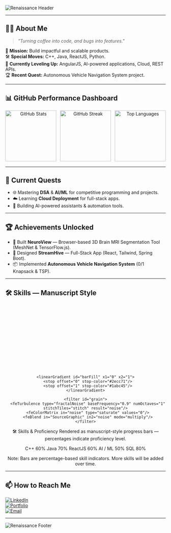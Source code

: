 <!-- 🏛 Renaissance Italian Header -->
![Renaissance Header](https://capsule-render.vercel.app/api?type=rect&height=200&color=0:f3e9d2,100:d8c297&text=Soumith%20Kumar%20Arja&fontAlign=50&fontAlignY=50&fontColor=4b2e05&fontSize=48&stroke=6e4b1f&strokeWidth=2&font=Great%20Vibes)

---

## 🧑‍🚀 About Me
> _"Turning coffee into code, and bugs into features."_  

🎯 **Mission:** Build impactful and scalable products.  
🛠 **Special Moves:** C++, Java, ReactJS, Python.  
🌱 **Currently Leveling Up:** AngularJS, AI-powered applications, Cloud, REST APIs.  
🏆 **Recent Quest:** Autonomous Vehicle Navigation System project.  

---

## 📊 GitHub Performance Dashboard

<div align="center">

<img src="https://github-readme-stats.vercel.app/api?username=SoumithKumar27&show_icons=true&theme=radical&hide_border=true" alt="GitHub Stats" height="160px" />
&nbsp;
<img src="https://github-readme-streak-stats.herokuapp.com?user=SoumithKumar27&theme=radical&hide_border=true" alt="GitHub Streak" height="160px" />
&nbsp;
<img src="https://github-readme-stats.vercel.app/api/top-langs/?username=SoumithKumar27&layout=compact&theme=radical&hide_border=true" alt="Top Languages" height="160px" />

</div>

---

## 🚀 Current Quests
- 🌐 Mastering **DSA** & **AI/ML** for competitive programming and projects.  
- ☁️ Learning **Cloud Deployment** for full-stack apps.  
- 🤖 Building AI-powered assistants & automation tools.

---

## 🏆 Achievements Unlocked
- 🎯 Built **NeuroView** — Browser-based 3D Brain MRI Segmentation Tool (MeshNet & TensorFlow.js).  
- 🚀 Designed **StreamHive** — Full-Stack App (React, Tailwind, Spring Boot).  
- 📦 Implemented **Autonomous Vehicle Navigation System** (0/1 Knapsack & TSP).

---

## 🛠 Skills — Manuscript Style

<!-- Inline SVG - parchment background with medieval-styled progress bars -->
<div align="center">

<svg xmlns="http://www.w3.org/2000/svg" width="880" height="360" viewBox="0 0 880 360" style="background:transparent;">
  <!-- Parchment panel -->
  <defs>
    <linearGradient id="parch" x1="0" x2="1">
      <stop offset="0" stop-color="#f3e9d2"/>
      <stop offset="0.6" stop-color="#ecdcbc"/>
      <stop offset="1" stop-color="#d8c297"/>
    </linearGradient>

    <linearGradient id="barFill" x1="0" x2="1">
      <stop offset="0" stop-color="#2ecc71"/>
      <stop offset="1" stop-color="#1abc45"/>
    </linearGradient>

    <filter id="grain">
      <feTurbulence type="fractalNoise" baseFrequency="0.9" numOctaves="1" stitchTiles="stitch" result="noise"/>
      <feColorMatrix in="noise" type="saturate" values="0"/>
      <feBlend in="SourceGraphic" in2="noise" mode="multiply"/>
    </filter>
  </defs>

  <!-- outer parchment -->
  <rect x="8" y="8" width="864" height="344" rx="12" ry="12" fill="url(#parch)" stroke="#c9b79f" stroke-width="2"/>
  <!-- light vignette for depth -->
  <rect x="8" y="8" width="864" height="344" rx="12" ry="12" fill="rgba(0,0,0,0.04)"/>

  <!-- Title inside parchment -->
  <text x="44" y="46" font-family="Georgia, 'Times New Roman', serif" font-size="22" fill="#4b2e05" font-weight="700">🛠 Skills & Proficiency</text>
  <text x="44" y="72" font-family="Georgia, 'Times New Roman', serif" font-size="12" fill="#553918">Rendered as manuscript-style progress bars — percentages indicate proficiency level.</text>

  <!-- Decorative flourish (left) -->
  <g transform="translate(28,100)">
    <path d="M0 60 C12 20 40 8 58 18 C70 26 80 36 88 40" stroke="#7a5c2e" fill="none" stroke-width="2" opacity="0.9"/>
  </g>

  <!-- Skill bars container (center) -->
  <!-- layout: label (x=44), bar start x=160, bar width full=620 -->
  <!-- Each row height = 44 -->

  <!-- Row helper values:
       startX = 160
       totalW = 620
  -->

  <!-- Row 1: C++ 60% -->
  <g transform="translate(0,0)">
    <text x="44" y="120" font-family="Georgia, 'Times New Roman', serif" font-size="16" fill="#3a2514">C++</text>
    <!-- background bar -->
    <rect x="160" y="104" rx="12" ry="12" width="620" height="28" fill="#efe9de" stroke="#c8b69c" stroke-width="1.6" />
    <!-- green fill (60% of 620 = 372) -->
    <rect x="160" y="104" rx="12" ry="12" width="372" height="28" fill="url(#barFill)"/>
    <!-- subtle highlight -->
    <rect x="160" y="104" rx="12" ry="12" width="372" height="14" fill="rgba(255,255,255,0.12)"/>
    <!-- percent text -->
    <text x="800" y="124" font-family="Courier New, monospace" font-size="14" fill="#273022" font-weight="700">60%</text>
  </g>

  <!-- Row 2: Java 70% -->
  <g transform="translate(0,44)">
    <text x="44" y="120" font-family="Georgia, 'Times New Roman', serif" font-size="16" fill="#3a2514">Java</text>
    <rect x="160" y="104" rx="12" ry="12" width="620" height="28" fill="#efe9de" stroke="#c8b69c" stroke-width="1.6" />
    <!-- 70% -> 434 -->
    <rect x="160" y="104" rx="12" ry="12" width="434" height="28" fill="url(#barFill)"/>
    <rect x="160" y="104" rx="12" ry="12" width="434" height="14" fill="rgba(255,255,255,0.12)"/>
    <text x="800" y="124" font-family="Courier New, monospace" font-size="14" fill="#273022" font-weight="700">70%</text>
  </g>

  <!-- Row 3: ReactJS 60% -->
  <g transform="translate(0,88)">
    <text x="44" y="120" font-family="Georgia, 'Times New Roman', serif" font-size="16" fill="#3a2514">ReactJS</text>
    <rect x="160" y="104" rx="12" ry="12" width="620" height="28" fill="#efe9de" stroke="#c8b69c" stroke-width="1.6" />
    <rect x="160" y="104" rx="12" ry="12" width="372" height="28" fill="url(#barFill)"/>
    <rect x="160" y="104" rx="12" ry="12" width="372" height="14" fill="rgba(255,255,255,0.12)"/>
    <text x="800" y="124" font-family="Courier New, monospace" font-size="14" fill="#273022" font-weight="700">60%</text>
  </g>

  <!-- Row 4: AI/ML 50% -->
  <g transform="translate(0,132)">
    <text x="44" y="120" font-family="Georgia, 'Times New Roman', serif" font-size="16" fill="#3a2514">AI / ML</text>
    <rect x="160" y="104" rx="12" ry="12" width="620" height="28" fill="#efe9de" stroke="#c8b69c" stroke-width="1.6" />
    <rect x="160" y="104" rx="12" ry="12" width="310" height="28" fill="url(#barFill)"/>
    <rect x="160" y="104" rx="12" ry="12" width="310" height="14" fill="rgba(255,255,255,0.12)"/>
    <text x="800" y="124" font-family="Courier New, monospace" font-size="14" fill="#273022" font-weight="700">50%</text>
  </g>

  <!-- Row 5: SQL 80% -->
  <g transform="translate(0,176)">
    <text x="44" y="120" font-family="Georgia, 'Times New Roman', serif" font-size="16" fill="#3a2514">SQL</text>
    <rect x="160" y="104" rx="12" ry="12" width="620" height="28" fill="#efe9de" stroke="#c8b69c" stroke-width="1.6" />
    <rect x="160" y="104" rx="12" ry="12" width="496" height="28" fill="url(#barFill)"/>
    <rect x="160" y="104" rx="12" ry="12" width="496" height="14" fill="rgba(255,255,255,0.12)"/>
    <text x="800" y="124" font-family="Courier New, monospace" font-size="14" fill="#273022" font-weight="700">80%</text>
  </g>

  <!-- decorative flourish (right) -->
  <g transform="translate(740,260)">
    <path d="M0 20 C12 -10 40 -20 60 -10" stroke="#7a5c2e" fill="none" stroke-width="2" opacity="0.9"/>
  </g>

  <!-- small caption -->
  <text x="44" y="320" font-family="Georgia, 'Times New Roman', serif" font-size="12" fill="#553918">Note: Bars are percentage-based skill indicators. More skills will be added over time.</text>

</svg>

</div>

---

## 📫 How to Reach Me
[![LinkedIn](https://img.shields.io/badge/LinkedIn-Soumith%20Kumar%20Arja-blue?style=for-the-badge&logo=linkedin)](https://www.linkedin.com/in/soumithkumararja)  
[![Portfolio](https://img.shields.io/badge/Portfolio-000?style=for-the-badge&logo=react&logoColor=61DAFB)](https://your-portfolio-link.com)  
[![Email](https://img.shields.io/badge/Email-soumith273%40gmail.com-red?style=for-the-badge&logo=gmail&logoColor=white)](mailto:soumith273@gmail.com)

---

<!-- 🏛 Renaissance Italian Footer -->
![Renaissance Footer](https://capsule-render.vercel.app/api?type=rect&height=150&color=0:f3e9d2,100:d8c297&text=THE%20END&fontAlign=50&fontAlignY=50&fontColor=4b2e05&fontSize=40&stroke=6e4b1f&strokeWidth=2&font=Great%20Vibes&section=footer)
